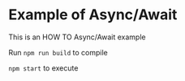 # Example of Async/Await

This is an HOW TO Async/Await example

Run
`npm run build` to compile

`npm start` to execute